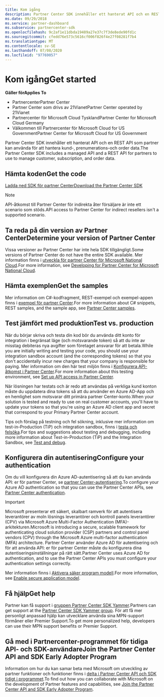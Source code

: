 ```yaml
---
title: Kom igång
description: Partner Center SDK innehåller ett hanterat API och en REST API som partner kan använda för att hantera kund-, prenumerations-och order data.
ms.date: 09/29/2018
ms.service: partner-dashboard
ms.subservice: partnercenter-sdk
ms.openlocfilehash: 9c2af1e11dbda19489a27e37c7f3de8ede90fd1c
ms.sourcegitcommit: cfedd76e573c5616cf006f826f4e27f08281f7b4
ms.translationtype: MT
ms.contentlocale: sv-SE
ms.lasthandoff: 07/08/2020
ms.locfileid: "97769057"
---
```

# <a name="get-started"></a><span data-ttu-id="76c84-103">Kom igång</span><span class="sxs-lookup"><span data-stu-id="76c84-103">Get started</span></span>

<span data-ttu-id="76c84-104">**Gäller för**</span><span class="sxs-lookup"><span data-stu-id="76c84-104">**Applies To**</span></span>

- <span data-ttu-id="76c84-105">Partnercenter</span><span class="sxs-lookup"><span data-stu-id="76c84-105">Partner Center</span></span>
- <span data-ttu-id="76c84-106">Partner Center som drivs av 21Vianet</span><span class="sxs-lookup"><span data-stu-id="76c84-106">Partner Center operated by 21Vianet</span></span>
- <span data-ttu-id="76c84-107">Partnercenter för Microsoft Cloud Tyskland</span><span class="sxs-lookup"><span data-stu-id="76c84-107">Partner Center for Microsoft Cloud Germany</span></span>
- <span data-ttu-id="76c84-108">Välkommen till Partnercenter för Microsoft Cloud for US Government</span><span class="sxs-lookup"><span data-stu-id="76c84-108">Partner Center for Microsoft Cloud for US Government</span></span>

<span data-ttu-id="76c84-109">Partner Center SDK innehåller ett hanterat API och en REST API som partner kan använda för att hantera kund-, prenumerations-och order data.</span><span class="sxs-lookup"><span data-stu-id="76c84-109">The Partner Center SDK includes a managed API and a REST API for partners to use to manage customer, subscription, and order data.</span></span>

## <a name="get-the-code"></a><span data-ttu-id="76c84-110">Hämta koden</span><span class="sxs-lookup"><span data-stu-id="76c84-110">Get the code</span></span>

[<span data-ttu-id="76c84-111">Ladda ned SDK för partner Center</span><span class="sxs-lookup"><span data-stu-id="76c84-111">Download the Partner Center SDK</span></span>](https://go.microsoft.com/fwlink/p/?LinkId=746681)

> [!NOTE]
> <span data-ttu-id="76c84-112">API-åtkomst till Partner Center för indirekta åter försäljare är inte ett scenario som stöds.</span><span class="sxs-lookup"><span data-stu-id="76c84-112">API access to Partner Center for indirect resellers isn't a supported scenario.</span></span>

## <a name="determine-your-version-of-partner-center"></a><span data-ttu-id="76c84-113">Ta reda på din version av Partner Center</span><span class="sxs-lookup"><span data-stu-id="76c84-113">Determine your version of Partner Center</span></span>

<span data-ttu-id="76c84-114">Vissa versioner av Partner Center har inte hela SDK tillgängligt.</span><span class="sxs-lookup"><span data-stu-id="76c84-114">Some versions of Partner Center do not have the entire SDK available.</span></span> <span data-ttu-id="76c84-115">Mer information finns i [utveckla för partner Center för Microsoft National Cloud](developing-for-partner-center-for-microsoft-national-cloud.md).</span><span class="sxs-lookup"><span data-stu-id="76c84-115">For more information, see [Developing for Partner Center for Microsoft National Cloud](developing-for-partner-center-for-microsoft-national-cloud.md).</span></span>

## <a name="get-the-samples"></a><span data-ttu-id="76c84-116">Hämta exemplen</span><span class="sxs-lookup"><span data-stu-id="76c84-116">Get the samples</span></span>

<span data-ttu-id="76c84-117">Mer information om C#-kodfragment, REST-exempel och exempel-appen finns i [exempel för partner Center](partner-center-samples.md).</span><span class="sxs-lookup"><span data-stu-id="76c84-117">For more information about C# snippets, REST samples, and the sample app, see [Partner Center samples](partner-center-samples.md).</span></span>

## <a name="test-vs-production"></a><span data-ttu-id="76c84-118">Test jämfört med produktion</span><span class="sxs-lookup"><span data-stu-id="76c84-118">Test vs. production</span></span>

<span data-ttu-id="76c84-119">När du börjar skriva och testa din kod bör du använda ditt konto för integration i begränsat läge (och motsvarande token) så att du inte av misstag debiteras nya avgifter som företaget ansvarar för att betala.</span><span class="sxs-lookup"><span data-stu-id="76c84-119">While you are initially writing and testing your code, you should use your integration sandbox account (and the corresponding tokens) so that you don't accidentally incur new charges that your company is responsible for paying.</span></span> <span data-ttu-id="76c84-120">Mer information om den här test miljön finns i [Konfigurera API-åtkomst i Partner Center](set-up-api-access-in-partner-center.md).</span><span class="sxs-lookup"><span data-stu-id="76c84-120">For more information about this testing environment, see [Set up API access in Partner Center](set-up-api-access-in-partner-center.md).</span></span>

<span data-ttu-id="76c84-121">När lösningen har testats och är redo att användas på verkliga kund konton måste du uppdatera dina tokens så att du använder en Azure AD-App och en hemlighet som motsvarar ditt primära partner Center-konto.</span><span class="sxs-lookup"><span data-stu-id="76c84-121">When your solution is tested and ready to use on real customer accounts, you'll have to update your tokens so that you're using an Azure AD client app and secret that correspond to your Primary Partner Center account.</span></span>

<span data-ttu-id="76c84-122">Tips och förslag på testning och fel sökning, inklusive mer information om test-in-Production (TiP) och integration sandbox, finns i [testa och felsöka](test-and-debug.md).</span><span class="sxs-lookup"><span data-stu-id="76c84-122">For tips and suggestions about testing and debugging, including more information about Test-in-Production (TiP) and the Integration Sandbox, see [Test and debug](test-and-debug.md).</span></span>

## <a name="configure-your-authentication"></a><span data-ttu-id="76c84-123">Konfigurera din autentisering</span><span class="sxs-lookup"><span data-stu-id="76c84-123">Configure your authentication</span></span>

<span data-ttu-id="76c84-124">Om du vill konfigurera din Azure AD-autentisering så att du kan använda API: er för partner Center, se [partner Center-autentisering](partner-center-authentication.md).</span><span class="sxs-lookup"><span data-stu-id="76c84-124">To configure your Azure AD authentication so that you can use the Partner Center APIs, see [Partner Center authentication](partner-center-authentication.md).</span></span>

> [!IMPORTANT]
> <span data-ttu-id="76c84-125">Microsoft presenterar ett säkert, skalbart ramverk för att autentisera leverantörer av moln lösnings leverantörer och kontroll panels leverantörer (CPV) via Microsoft Azure Multi-Factor Authentication (MFA)-arkitekturen.</span><span class="sxs-lookup"><span data-stu-id="76c84-125">Microsoft is introducing a secure, scalable framework for authenticating cloud solution provider (CSP) partners and control panel vendors (CPV) through the Microsoft Azure multi-factor authentication (MFA) architecture.</span></span>
<span data-ttu-id="76c84-126">Partner Center använder Azure AD för autentisering och för att använda API: er för partner Center måste du konfigurera dina autentiseringsinställningar på rätt sätt.</span><span class="sxs-lookup"><span data-stu-id="76c84-126">Partner Center uses Azure AD for authentication, and to use the Partner Center APIs you must configure your authentication settings correctly.</span></span>
>
> <span data-ttu-id="76c84-127">Mer information finns i [Aktivera säker program modell](enable-secure-app-model.md).</span><span class="sxs-lookup"><span data-stu-id="76c84-127">For more information, see [Enable secure application model](enable-secure-app-model.md).</span></span>

## <a name="get-help"></a><span data-ttu-id="76c84-128">Få hjälp</span><span class="sxs-lookup"><span data-stu-id="76c84-128">Get help</span></span>

<span data-ttu-id="76c84-129">Partner kan få support i [gruppen Partner Center SDK Yammer](https://go.microsoft.com/fwlink/p/?LinkID=717360).</span><span class="sxs-lookup"><span data-stu-id="76c84-129">Partners can get support at the [Partner Center SDK Yammer group](https://go.microsoft.com/fwlink/p/?LinkID=717360).</span></span> <span data-ttu-id="76c84-130">För att få mer personligt anpassad hjälp kan utvecklare använda sina MPN-support förmåner eller Premier Support.</span><span class="sxs-lookup"><span data-stu-id="76c84-130">To get more personalized help, developers can use their MPN support benefits or Premier Support.</span></span>

## <a name="join-the-partner-center-api-and-sdk-early-adopter-program"></a><span data-ttu-id="76c84-131">Gå med i Partnercenter-programmet för tidiga API- och SDK-användare</span><span class="sxs-lookup"><span data-stu-id="76c84-131">Join the Partner Center API and SDK Early Adopter Program</span></span>

<span data-ttu-id="76c84-132">Information om hur du kan samar beta med Microsoft om utveckling av partner funktioner och funktioner finns i [delta i Partner Center API och SDK tidigt i programmet](early-adopter-program.md).</span><span class="sxs-lookup"><span data-stu-id="76c84-132">To find out how you can collaborate with Microsoft on the development of Partner features and capabilities, see [Join the Partner Center API and SDK Early Adopter Program](early-adopter-program.md).</span></span>
